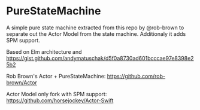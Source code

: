 # PureStateMachine

A simple pure state machine extracted from this repo by @rob-brown to separate out the Actor Model from the state machine. Additionaly it adds SPM support.

Based on Elm architecture and https://gist.github.com/andymatuschak/d5f0a8730ad601bcccae97e8398e25b2

Rob Brown's Actor + PureStateMachine: https://github.com/rob-brown/Actor

Actor Model only fork with SPM support: https://github.com/horsejockey/Actor-Swift

